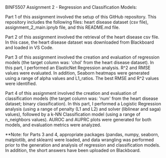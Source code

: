 BINF5507 Assignment 2 - Regression and Classification Models:  

Part 1 of this assignment involved the setup of this GitHub repository. This repository includes the following files: heart disease dataset (csv file), assignment_2_main.ipnyb file, and this README.md file. 

Part 2 of this assignment involved the retrieval of the heart disease csv file. In this case, the heart disease dataset was downloaded from Blackboard and loaded in VS Code. 

Part 3 of this assignment involved the creation and evaluation of regression models (the target column was: 'chol' from the heart disease dataset). In this part, I performed an ElasticNet Regression analysis. R^2 and RMSE values were evaluated. In addition, Seaborn heatmaps were generated using a range of alpha values and L1_ratios. The best RMSE and R^2 values were identified. 

Part 4 of this assignment involved the creation and evaluation of classification models (the target column was: 'num' from the heart disease dataset; binary classification). In this part, I performed a Logistic Regression analysis (using a range of penalty (L1 and L2) and solver (liblinear and saga) values), followed by a k-NN Classification model (using a range of n_neighbors values). AUROC and AUPRC plots were generated for both models, and evaluation metrics were analyzed. 


**Note: for Parts 3 and 4, appropriate packages (pandas, numpy, seaborn, matplotlib, and sklearn) were loaded, and data wrangling was performed prior to the generation and analysis of regression and classification models. In addition, the short answers have been uploaded on Blackboard. 
